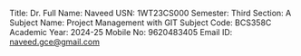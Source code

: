 Title: Dr.
Full Name: Naveed
USN: 1WT23CS000
Semester: Third
Section: A
Subject Name: Project Management with GIT
Subject Code: BCS358C
Academic Year: 2024-25
Mobile No: 9620483405
Email ID: naveed.gce@gmail.com
 
